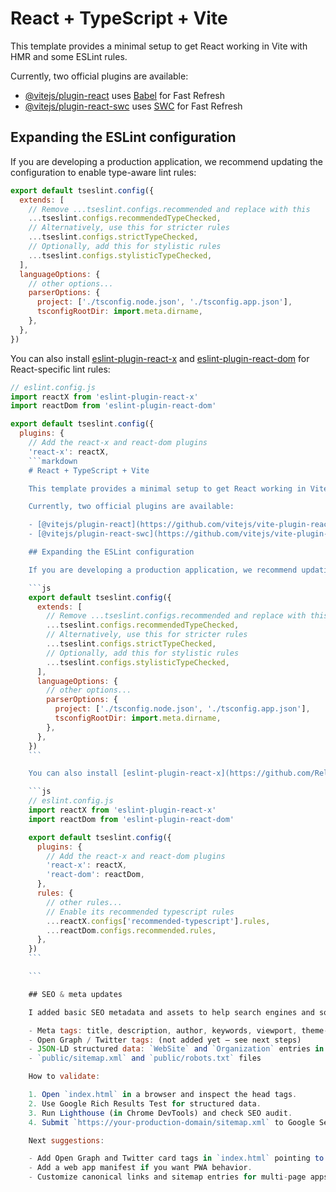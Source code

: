 # React + TypeScript + Vite

This template provides a minimal setup to get React working in Vite with HMR and some ESLint rules.

Currently, two official plugins are available:

- [@vitejs/plugin-react](https://github.com/vitejs/vite-plugin-react/blob/main/packages/plugin-react) uses [Babel](https://babeljs.io/) for Fast Refresh
- [@vitejs/plugin-react-swc](https://github.com/vitejs/vite-plugin-react/blob/main/packages/plugin-react-swc) uses [SWC](https://swc.rs/) for Fast Refresh

## Expanding the ESLint configuration

If you are developing a production application, we recommend updating the configuration to enable type-aware lint rules:

```js
export default tseslint.config({
  extends: [
    // Remove ...tseslint.configs.recommended and replace with this
    ...tseslint.configs.recommendedTypeChecked,
    // Alternatively, use this for stricter rules
    ...tseslint.configs.strictTypeChecked,
    // Optionally, add this for stylistic rules
    ...tseslint.configs.stylisticTypeChecked,
  ],
  languageOptions: {
    // other options...
    parserOptions: {
      project: ['./tsconfig.node.json', './tsconfig.app.json'],
      tsconfigRootDir: import.meta.dirname,
    },
  },
})
```

You can also install [eslint-plugin-react-x](https://github.com/Rel1cx/eslint-react/tree/main/packages/plugins/eslint-plugin-react-x) and [eslint-plugin-react-dom](https://github.com/Rel1cx/eslint-react/tree/main/packages/plugins/eslint-plugin-react-dom) for React-specific lint rules:

```js
// eslint.config.js
import reactX from 'eslint-plugin-react-x'
import reactDom from 'eslint-plugin-react-dom'

export default tseslint.config({
  plugins: {
    // Add the react-x and react-dom plugins
    'react-x': reactX,
    ```markdown
    # React + TypeScript + Vite

    This template provides a minimal setup to get React working in Vite with HMR and some ESLint rules.

    Currently, two official plugins are available:

    - [@vitejs/plugin-react](https://github.com/vitejs/vite-plugin-react/blob/main/packages/plugin-react) uses [Babel](https://babeljs.io/) for Fast Refresh
    - [@vitejs/plugin-react-swc](https://github.com/vitejs/vite-plugin-react/blob/main/packages/plugin-react/blob/main/packages/plugin-react-swc) uses [SWC](https://swc.rs/) for Fast Refresh

    ## Expanding the ESLint configuration

    If you are developing a production application, we recommend updating the configuration to enable type-aware lint rules:

    ```js
    export default tseslint.config({
      extends: [
        // Remove ...tseslint.configs.recommended and replace with this
        ...tseslint.configs.recommendedTypeChecked,
        // Alternatively, use this for stricter rules
        ...tseslint.configs.strictTypeChecked,
        // Optionally, add this for stylistic rules
        ...tseslint.configs.stylisticTypeChecked,
      ],
      languageOptions: {
        // other options...
        parserOptions: {
          project: ['./tsconfig.node.json', './tsconfig.app.json'],
          tsconfigRootDir: import.meta.dirname,
        },
      },
    })
    ```

    You can also install [eslint-plugin-react-x](https://github.com/Rel1cx/eslint-react/tree/main/packages/plugins/eslint-plugin-react-x) and [eslint-plugin-react-dom](https://github.com/Rel1cx/eslint-react/tree/main/packages/plugins/eslint-plugin-react-dom) for React-specific lint rules:

    ```js
    // eslint.config.js
    import reactX from 'eslint-plugin-react-x'
    import reactDom from 'eslint-plugin-react-dom'

    export default tseslint.config({
      plugins: {
        // Add the react-x and react-dom plugins
        'react-x': reactX,
        'react-dom': reactDom,
      },
      rules: {
        // other rules...
        // Enable its recommended typescript rules
        ...reactX.configs['recommended-typescript'].rules,
        ...reactDom.configs.recommended.rules,
      },
    })
    ```

    ```

    ## SEO & meta updates

    I added basic SEO metadata and assets to help search engines and social previews:

    - Meta tags: title, description, author, keywords, viewport, theme-color, canonical, robots
    - Open Graph / Twitter tags: (not added yet — see next steps)
    - JSON-LD structured data: `WebSite` and `Organization` entries in `index.html` head
    - `public/sitemap.xml` and `public/robots.txt` files

    How to validate:

    1. Open `index.html` in a browser and inspect the head tags.
    2. Use Google Rich Results Test for structured data.
    3. Run Lighthouse (in Chrome DevTools) and check SEO audit.
    4. Submit `https://your-production-domain/sitemap.xml` to Google Search Console.

    Next suggestions:

    - Add Open Graph and Twitter card tags in `index.html` pointing to `public/assets/*` images.
    - Add a web app manifest if you want PWA behavior.
    - Customize canonical links and sitemap entries for multi-page apps or SSR setups.
